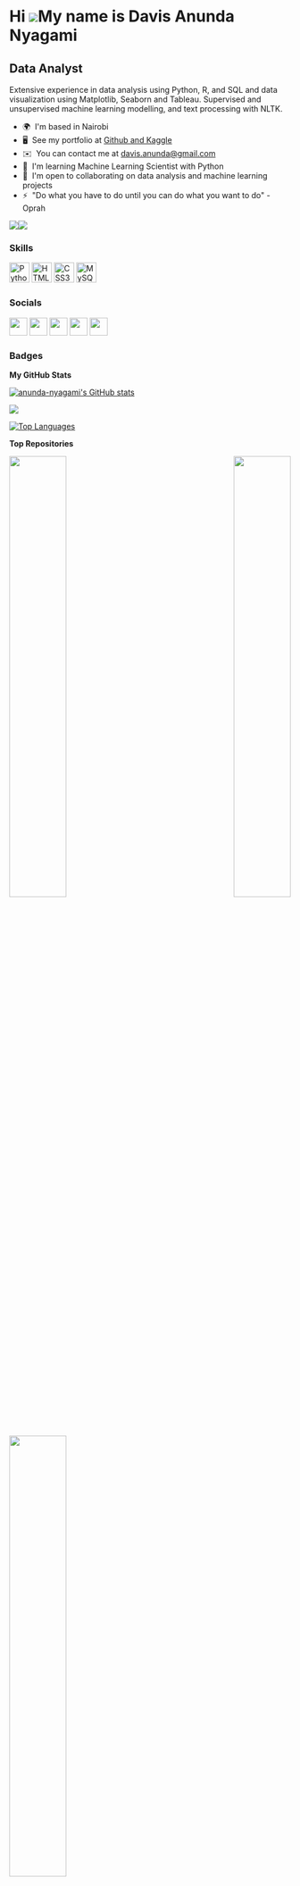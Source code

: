 Hi ![](https://user-images.githubusercontent.com/18350557/176309783-0785949b-9127-417c-8b55-ab5a4333674e.gif)My name is Davis Anunda Nyagami
============================================================================================================================================

Data Analyst
------------

Extensive experience in data analysis using Python, R, and SQL and data visualization using Matplotlib, Seaborn and Tableau. Supervised and unsupervised machine learning modelling, and text processing with NLTK.

* 🌍  I'm based in Nairobi
* 🖥️  See my portfolio at [Github and Kaggle](http://anunda-nyagami.github.io)
* ✉️  You can contact me at [davis.anunda@gmail.com](mailto:davis.anunda@gmail.com)
* 🧠  I'm learning Machine Learning Scientist with Python
* 🤝  I'm open to collaborating on data analysis and machine learning projects
* ⚡  "Do what you have to do until you can do what you want to do" - Oprah

<a href="https://www.twitter.com/anunda_davis" target="_blank" rel="noreferrer"><img
src="https://img.shields.io/twitter/follow/anunda_davis?logo=twitter&style=for-the-badge&color=facc15&labelColor=1c1917"
/></a><a href="https://www.github.com/anunda-nyagami" target="_blank" rel="noreferrer"><img
src="https://img.shields.io/github/followers/anunda-nyagami?logo=github&style=for-the-badge&color=facc15&labelColor=1c1917" /></a>

### Skills


<p align="left">
<a href="https://www.python.org/" target="_blank" rel="noreferrer"><img src="https://raw.githubusercontent.com/danielcranney/readme-generator/main/public/icons/skills/python-colored.svg" width="36" height="36" alt="Python" /></a>
<a href="https://developer.mozilla.org/en-US/docs/Glossary/HTML5" target="_blank" rel="noreferrer"><img src="https://raw.githubusercontent.com/danielcranney/readme-generator/main/public/icons/skills/html5-colored.svg" width="36" height="36" alt="HTML5" /></a>
<a href="https://www.w3.org/TR/CSS/#css" target="_blank" rel="noreferrer"><img src="https://raw.githubusercontent.com/danielcranney/readme-generator/main/public/icons/skills/css3-colored.svg" width="36" height="36" alt="CSS3" /></a>
<a href="https://www.mysql.com/" target="_blank" rel="noreferrer"><img src="https://raw.githubusercontent.com/danielcranney/readme-generator/main/public/icons/skills/mysql-colored.svg" width="36" height="36" alt="MySQL" /></a>
</p>


### Socials

<p align="left"> <a href="https://www.github.com/anunda-nyagami" target="_blank" rel="noreferrer"><img src="https://raw.githubusercontent.com/danielcranney/readme-generator/main/public/icons/socials/github-dark.svg" width="32" height="32" /></a> <a href="https://www.linkedin.com/in/anundadavis" target="_blank" rel="noreferrer"><img src="https://raw.githubusercontent.com/danielcranney/readme-generator/main/public/icons/socials/linkedin.svg" width="32" height="32" /></a> <a href="http://www.medium.com/@nyagami" target="_blank" rel="noreferrer"><img src="https://raw.githubusercontent.com/danielcranney/readme-generator/main/public/icons/socials/medium-dark.svg" width="32" height="32" /></a> <a href="https://www.stackoverflow.com/users/11740568/davis-anunda" target="_blank" rel="noreferrer"><img src="https://raw.githubusercontent.com/danielcranney/readme-generator/main/public/icons/socials/stackoverflow.svg" width="32" height="32" /></a> <a href="https://www.twitter.com/anunda_davis" target="_blank" rel="noreferrer"><img src="https://raw.githubusercontent.com/danielcranney/readme-generator/main/public/icons/socials/twitter.svg" width="32" height="32" /></a></p>

### Badges

<b>My GitHub Stats</b>

<a href="http://www.github.com/anunda-nyagami"><img src="https://github-readme-stats.vercel.app/api?username=anunda-nyagami&show_icons=true&hide=&count_private=true&title_color=14b8a6&text_color=ffffff&icon_color=facc15&bg_color=1c1917&hide_border=true&show_icons=true" alt="anunda-nyagami's GitHub stats" /></a>

<a href="http://www.github.com/anunda-nyagami"><img src="https://github-readme-streak-stats.herokuapp.com/?user=anunda-nyagami&stroke=ffffff&background=1c1917&ring=14b8a6&fire=14b8a6&currStreakNum=ffffff&currStreakLabel=14b8a6&sideNums=ffffff&sideLabels=ffffff&dates=ffffff&hide_border=true" /></a>

<a href="https://github.com/anunda-nyagami" align="left"><img src="https://github-readme-stats.vercel.app/api/top-langs/?username=anunda-nyagami&langs_count=10&title_color=14b8a6&text_color=ffffff&icon_color=facc15&bg_color=1c1917&hide_border=true&locale=en&custom_title=Top%20%Languages" alt="Top Languages" /></a>

<b>Top Repositories</b>

<div width="100%" align="center"><a href="https://github.com/anunda-nyagami/A-deep-dive-into-the-video-games-dataset" align="left"><img align="left" width="45%" src="https://github-readme-stats.vercel.app/api/pin/?username=anunda-nyagami&repo=A-deep-dive-into-the-video-games-dataset&title_color=14b8a6&text_color=ffffff&icon_color=facc15&bg_color=1c1917&hide_border=true&locale=en" /></a><a href="https://github.com/anunda-nyagami/webscraping-imdb-video-game-details" align="right"><img align="right" width="45%" src="https://github-readme-stats.vercel.app/api/pin/?username=anunda-nyagami&repo=webscraping-imdb-video-game-details&title_color=14b8a6&text_color=ffffff&icon_color=facc15&bg_color=1c1917&hide_border=true&locale=en" /></a></div><br /><br /><br /><br /><br /><br /><br />

<br /><br /><br /><br /><br />

<div width="100%" align="center"><a href="https://github.com/anunda-nyagami/FIFA22-player-stats-webscraping" align="left"><img align="left" width="45%" src="https://github-readme-stats.vercel.app/api/pin/?username=anunda-nyagami&repo=FIFA22-player-stats-webscraping&title_color=14b8a6&text_color=ffffff&icon_color=facc15&bg_color=1c1917&hide_border=true&locale=en" /></a></div>
